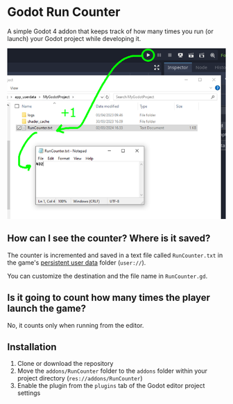 # Godot Run Counter

A simple Godot 4 addon that keeps track of how many times you run (or launch) your Godot project while developing it. 

<img src="runcounter_screenshot.png" />

## How can I see the counter? Where is it saved?
The counter is incremented and saved in a text file called `RunCounter.txt` in the game's [persistent user data](https://docs.godotengine.org/en/stable/tutorials/io/data_paths.html#accessing-persistent-user-data-user) folder (`user://`).

You can customize the destination and the file name in `RunCounter.gd`.

## Is it going to count how many times the player launch the game?
No, it counts only when running from the editor.

## Installation

1. Clone or download the repository
2. Move the `addons/RunCounter` folder to the `addons` folder within your project directory (`res://addons/RunCounter`)
3. Enable the plugin from the `plugins` tab of the Godot editor project settings

